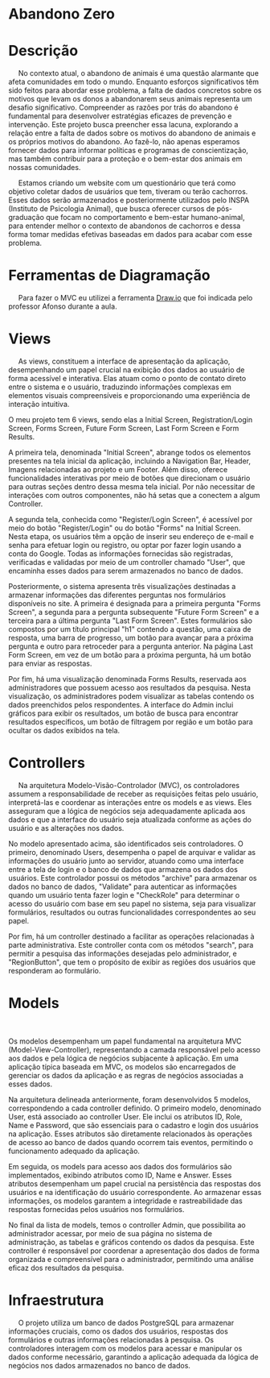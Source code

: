 # <a name="c1"></a> Abandono Zero

# <a name="c1"></a> Descrição

&nbsp;&nbsp;&nbsp;&nbsp;
No contexto atual, o abandono de animais é uma questão alarmante que afeta comunidades em todo o mundo. Enquanto esforços significativos têm sido feitos para abordar esse problema, a falta de dados concretos sobre os motivos que levam os donos a abandonarem seus animais representa um desafio significativo. Compreender as razões por trás do abandono é fundamental para desenvolver estratégias eficazes de prevenção e intervenção. Este projeto busca preencher essa lacuna, explorando a relação entre a falta de dados sobre os motivos do abandono de animais e os próprios motivos do abandono. Ao fazê-lo, não apenas esperamos fornecer dados para informar políticas e programas de conscientização, mas também contribuir para a proteção e o bem-estar dos animais em nossas comunidades.

&nbsp;&nbsp;&nbsp;&nbsp;
Estamos criando um website com um questionário que terá como objetivo coletar dados de usuários que tem, tiveram ou terão cachorros. Esses dados serão armazenados e posteriormente utilizados pelo INSPA (Instituto de Psicologia Animal), que busca oferecer cursos de pós-graduação que focam no comportamento e bem-estar humano-animal, para entender melhor o contexto de abandonos de cachorros e dessa forma tomar medidas efetivas baseadas em dados para acabar com esse problema. 

# <a name="c1"></a> Ferramentas de Diagramação
&nbsp;&nbsp;&nbsp;&nbsp;
Para fazer o MVC eu utilizei a ferramenta <a href="https://app.diagrams.net/">Draw.io</a> que foi indicada pelo professor Afonso durante a aula.

# <a name="c1"></a> Views
&nbsp;&nbsp;&nbsp;&nbsp;
As views, constituem a interface de apresentação da aplicação, desempenhando um papel crucial na exibição dos dados ao usuário de forma acessível e interativa. Elas atuam como o ponto de contato direto entre o sistema e o usuário, traduzindo informações complexas em elementos visuais compreensíveis e proporcionando uma experiência de interação intuitiva.
&nbsp;&nbsp;&nbsp;&nbsp;

O meu projeto tem 6 views, sendo elas a Initial Screen, Registration/Login Screen, Forms Screen, Future Form Screen, Last Form Screen e Form Results.
&nbsp;&nbsp;&nbsp;&nbsp;

A primeira tela, denominada "Initial Screen", abrange todos os elementos presentes na tela inicial da aplicação, incluindo a Navigation Bar, Header, Imagens relacionadas ao projeto e um Footer. Além disso, oferece funcionalidades interativas por meio de botões que direcionam o usuário para outras seções dentro dessa mesma tela inicial. Por não necessitar de interações com outros componentes, não há setas que a conectem a algum Controller.
&nbsp;&nbsp;&nbsp;&nbsp;

A segunda tela, conhecida como "Register/Login Screen", é acessível por meio do botão "Register/Login" ou do botão "Forms" na Initial Screen. Nesta etapa, os usuários têm a opção de inserir seu endereço de e-mail e senha para efetuar login ou registro, ou optar por fazer login usando a conta do Google. Todas as informações fornecidas são registradas, verificadas e validadas por meio de um controller chamado "User", que encaminha esses dados para serem armazenados no banco de dados.
&nbsp;&nbsp;&nbsp;&nbsp;

Posteriormente, o sistema apresenta três visualizações destinadas a armazenar informações das diferentes perguntas nos formulários disponíveis no site. A primeira é designada para a primeira pergunta "Forms Screen", a segunda para a pergunta subsequente "Future Form Screen" e a terceira para a última pergunta "Last Form Screen". Estes formulários são compostos por um título principal "h1" contendo a questão, uma caixa de resposta, uma barra de progresso, um botão para avançar para a próxima pergunta e outro para retroceder para a pergunta anterior. Na página Last Form Screen, em vez de um botão para a próxima pergunta, há um botão para enviar as respostas.
&nbsp;&nbsp;&nbsp;&nbsp;

Por fim, há uma visualização denominada Forms Results, reservada aos administradores que possuem acesso aos resultados da pesquisa. Nesta visualização, os administradores podem visualizar as tabelas contendo os dados preenchidos pelos respondentes. A interface do Admin inclui gráficos para exibir os resultados, um botão de busca para encontrar resultados específicos, um botão de filtragem por região e um botão para ocultar os dados exibidos na tela.

# <a name="c1"></a> Controllers
&nbsp;&nbsp;&nbsp;&nbsp;
Na arquitetura Modelo-Visão-Controlador (MVC), os controladores assumem a responsabilidade de receber as requisições feitas pelo usuário, interpretá-las e coordenar as interações entre os models e as views. Eles asseguram que a lógica de negócios seja adequadamente aplicada aos dados e que a interface do usuário seja atualizada conforme as ações do usuário e as alterações nos dados.
&nbsp;&nbsp;&nbsp;&nbsp;

No modelo apresentado acima, são identificados seis controladores. O primeiro, denominado Users, desempenha o papel de arquivar e validar as informações do usuário junto ao servidor, atuando como uma interface entre a tela de login e o banco de dados que armazena os dados dos usuários. Este controlador possui os métodos "archive" para armazenar os dados no banco de dados, "Validate" para autenticar as informações quando um usuário tenta fazer login e "CheckRole" para determinar o acesso do usuário com base em seu papel no sistema, seja para visualizar formulários, resultados ou outras funcionalidades correspondentes ao seu papel.
&nbsp;&nbsp;&nbsp;&nbsp;

Por fim, há um controller destinado a facilitar as operações relacionadas à parte administrativa. Este controller conta com os métodos "search", para permitir a pesquisa das informações desejadas pelo administrador, e "RegionButton", que tem o propósito de exibir as regiões dos usuários que responderam ao formulário.

# <a name="c1"></a> Models
&nbsp;&nbsp;&nbsp;&nbsp;

Os modelos desempenham um papel fundamental na arquitetura MVC (Model-View-Controller), representando a camada responsável pelo acesso aos dados e pela lógica de negócios subjacente à aplicação. Em uma aplicação típica baseada em MVC, os modelos são encarregados de gerenciar os dados da aplicação e as regras de negócios associadas a esses dados.
&nbsp;&nbsp;&nbsp;&nbsp;


Na arquitetura delineada anteriormente, foram desenvolvidos 5 modelos, correspondendo a cada controller definido. O primeiro modelo, denominado User, está associado ao controller User. Ele inclui os atributos ID, Role, Name e Password, que são essenciais para o cadastro e login dos usuários na aplicação. Esses atributos são diretamente relacionados às operações de acesso ao banco de dados quando ocorrem tais eventos, permitindo o funcionamento adequado da aplicação.
&nbsp;&nbsp;&nbsp;&nbsp;

Em seguida, os models para acesso aos dados dos formulários são implementados, exibindo atributos como ID, Name e Answer. Esses atributos desempenham um papel crucial na persistência das respostas dos usuários e na identificação do usuário correspondente. Ao armazenar essas informações, os modelos garantem a integridade e rastreabilidade das respostas fornecidas pelos usuários nos formulários.
&nbsp;&nbsp;&nbsp;&nbsp;

No final da lista de models, temos o controller Admin, que possibilita ao administrador acessar, por meio de sua página no sistema de administração, as tabelas e gráficos contendo os dados da pesquisa. Este controller é responsável por coordenar a apresentação dos dados de forma organizada e compreensível para o administrador, permitindo uma análise eficaz dos resultados da pesquisa.

# <a name="c1"></a> Infraestrutura
&nbsp;&nbsp;&nbsp;&nbsp;
O projeto utiliza um banco de dados PostgreSQL para armazenar informações cruciais, como os dados dos usuários, respostas dos formulários e outras informações relacionadas à pesquisa. Os controladores interagem com os modelos para acessar e manipular os dados conforme necessário, garantindo a aplicação adequada da lógica de negócios nos dados armazenados no banco de dados.
